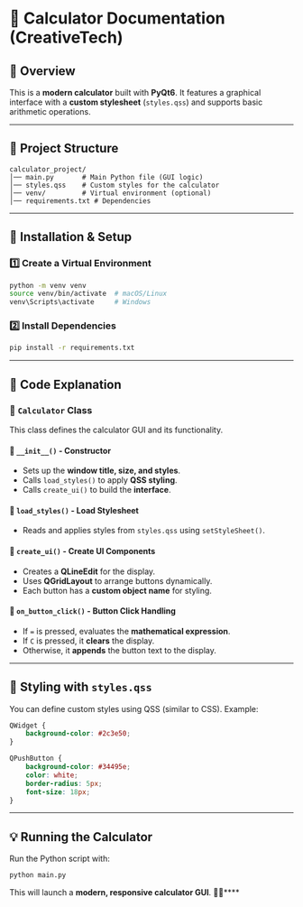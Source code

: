 # 📌 Calculator Documentation (CreativeTech)

## 📖 Overview
This is a **modern calculator** built with **PyQt6**. It features a graphical interface with a **custom stylesheet** (`styles.qss`) and supports basic arithmetic operations.

---

## 📂 Project Structure
```
calculator_project/
│── main.py       # Main Python file (GUI logic)
│── styles.qss    # Custom styles for the calculator
│── venv/         # Virtual environment (optional)
│── requirements.txt # Dependencies
```

---

## 🚀 Installation & Setup

### 1️⃣ Create a Virtual Environment
```sh
python -m venv venv
source venv/bin/activate  # macOS/Linux
venv\Scripts\activate     # Windows
```

### 2️⃣ Install Dependencies
```sh
pip install -r requirements.txt
```

---

## 📜 Code Explanation

### 🔹 `Calculator` Class
This class defines the calculator GUI and its functionality.

#### 🔹 `__init__()` - Constructor
- Sets up the **window title, size, and styles**.
- Calls `load_styles()` to apply **QSS styling**.
- Calls `create_ui()` to build the **interface**.

#### 🔹 `load_styles()` - Load Stylesheet
- Reads and applies styles from `styles.qss` using `setStyleSheet()`.

#### 🔹 `create_ui()` - Create UI Components
- Creates a **QLineEdit** for the display.  
- Uses **QGridLayout** to arrange buttons dynamically.  
- Each button has a **custom object name** for styling.

#### 🔹 `on_button_click()` - Button Click Handling
- If `=` is pressed, evaluates the **mathematical expression**.
- If `C` is pressed, it **clears** the display.
- Otherwise, it **appends** the button text to the display.

---

## 🎨 Styling with `styles.qss`
You can define custom styles using QSS (similar to CSS). Example:
```css
QWidget {
    background-color: #2c3e50;
}

QPushButton {
    background-color: #34495e;
    color: white;
    border-radius: 5px;
    font-size: 18px;
}
```

---

## 💡 Running the Calculator
Run the Python script with:
```sh
python main.py
```

This will launch a **modern, responsive calculator GUI**. 🎉🚀****